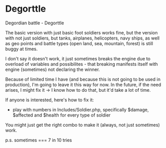 Degorttle
=========

Degordian battle - Degorttle

The basic version with just basic foot soldiers works fine, but the version with not just soldiers, but tanks, airplanes, helicopters, navy ships, as well as geo points and battle types (open land, sea, mountain, forest) is still buggy at times.

I don't say it doesn't work, it just sometimes breaks the engine due to overload of variables and possibilites - that breaking manifests itself with engine (sometimes) not declaring the winner.

Because of limited time I have (and because this is not going to be used in production), I'm going to leave it this way for now. In the future, if the need arises, I might fix it -> I know how to do that, but it'd take a lot of time.

If anyone is interested, here's how to fix it:
* play with numbers in Includes/Soldier.php, specifically $damage, $affected and $health for every type of soldier

You might just get the right combo to make it (always, not just sometimes) work.

p.s. sometimes === 7 in 10 tries

